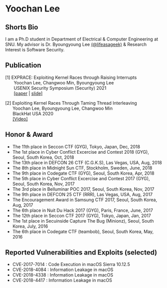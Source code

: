 # Yoochan Lee

## Shorts Bio

I am a Ph.D student in Department of Electrical & Computer Engineering at SNU. My advisor is Dr. Byoungyoung Lee [(@lifeasageek)](https://lifeasageek.github.io/) & Research Interest is Software Security.

## Publication
[1] EXPRACE: Exploiting Kernel Races through Raising Interrupts  
&nbsp;&nbsp;&nbsp;&nbsp;&nbsp;&nbsp;
Yoochan Lee, Changwoo Min, Byoungyoung Lee  
&nbsp;&nbsp;&nbsp;&nbsp;&nbsp;&nbsp;
USENIX Security Symposium (Security) 2021  
&nbsp;&nbsp;&nbsp;&nbsp;&nbsp;&nbsp;
[\[paper](https://leeyoochan.github.io/paper/yoochan-exprace.pdf) 
| [slide\]](https://leeyoochan.github.io/paper/yoochan-exprace-slides.pdf)  



[2] Exploiting Kernel Races Through Taming Thread Interleaving  
&nbsp;&nbsp;&nbsp;&nbsp;&nbsp;&nbsp;Yoochan Lee, Byoungyoung Lee, Changwoo Min  
&nbsp;&nbsp;&nbsp;&nbsp;&nbsp;&nbsp;BlackHat USA 2020  
&nbsp;&nbsp;&nbsp;&nbsp;&nbsp;&nbsp;[\[Video\]](https://www.youtube.com/watch?v=5M3WhLVLCzs&ab_channel=BlackHat)  


## Honor & Award
- The 11th place in Seccon CTF (GYG), Tokyo, Japan, Dec, 2018  
- The 1st place in Cyber Conflict Excercise and Contest 2018 (GYG), Seoul, South Korea, Oct, 2018  
- The 13th place in DEFCON 26 CTF (C.G.K.S), Las Vegas, USA, Aug, 2018  
- The 8th place in Midnight Sun CTF, Stockholm, Sweden, June, 2018  
- The 9th place in Codegate CTF (GYG), Seoul, South Korea, Apr, 2018  
- The 5th place in Cyber Conflict Excercise and Contest 2017 (GYG), Seoul, South Korea, Nov, 2017  
- The 3rd place in Belluminar POC 2017, Seoul, South Korea, Nov, 2017  
- The 9th place in DEFCON 25 CTF (RRR), Las Vegas, USA, Aug, 2017  
- The Encouragement Award in Samsung CTF 2017, Seoul, South Korea, Aug, 2017  
- The 6th place in Nuit Du Hack 2017 (GYG), Paris, France, June, 2017  
- The 12th place in Seccon CTF 2017 (GYG), Tokyo, Japan, Jan, 2017  
- The 1st place in Secuinside Capture The Bug (Minionz), Seoul, South Korea, July, 2016  
- The 6th place in Codegate CTF (teambob), Seoul, South Korea, May, 2016  

## Reported Vulnerabilities and Exploits (selected)
- CVE-2017-7014 : Code Execution in macOS Sierra 10.12.5  
- CVE-2018-4084 : Information Leakage in macOS  
- CVE-2018-4338 : Information Leakage in macOS  
- CVE-2018-4417 : Information Leakage in macOS  


